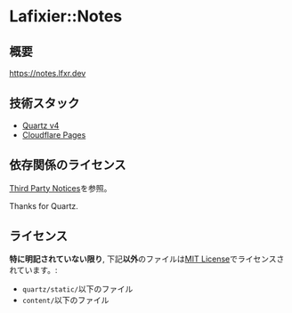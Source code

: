 # Lafixier::Notes

## 概要

<https://notes.lfxr.dev>

## 技術スタック

- [Quartz v4](https://github.com/jackyzha0/quartz)
- [Cloudflare Pages](https://pages.cloudflare.com/)

## 依存関係のライセンス

[Third Party Notices](ThirdPartyNotices.md)を参照。

Thanks for Quartz.

## ライセンス

**特に明記されていない限り**, 下記**以外**のファイルは[MIT License](LICENSE.txt)でライセンスされています。:

- `quartz/static/`以下のファイル
- `content/`以下のファイル
